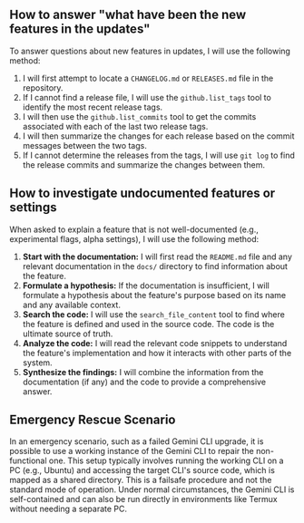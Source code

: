 ## How to answer "what have been the new features in the updates"

To answer questions about new features in updates, I will use the following method:

1.  I will first attempt to locate a `CHANGELOG.md` or `RELEASES.md` file in the repository.
2.  If I cannot find a release file, I will use the `github.list_tags` tool to identify the most recent release tags.
3.  I will then use the `github.list_commits` tool to get the commits associated with each of the last two release tags.
4.  I will then summarize the changes for each release based on the commit messages between the two tags.
5.  If I cannot determine the releases from the tags, I will use `git log` to find the release commits and summarize the changes between them.

## How to investigate undocumented features or settings

When asked to explain a feature that is not well-documented (e.g., experimental flags, alpha settings), I will use the following method:

1.  **Start with the documentation:** I will first read the `README.md` file and any relevant documentation in the `docs/` directory to find information about the feature.
2.  **Formulate a hypothesis:** If the documentation is insufficient, I will formulate a hypothesis about the feature's purpose based on its name and any available context.
3.  **Search the code:** I will use the `search_file_content` tool to find where the feature is defined and used in the source code. The code is the ultimate source of truth.
4.  **Analyze the code:** I will read the relevant code snippets to understand the feature's implementation and how it interacts with other parts of the system.
5.  **Synthesize the findings:** I will combine the information from the documentation (if any) and the code to provide a comprehensive answer.

## Emergency Rescue Scenario

In an emergency scenario, such as a failed Gemini CLI upgrade, it is possible to use a working instance of the Gemini CLI to repair the non-functional one. This setup typically involves running the working CLI on a PC (e.g., Ubuntu) and accessing the target CLI's source code, which is mapped as a shared directory. This is a failsafe procedure and not the standard mode of operation. Under normal circumstances, the Gemini CLI is self-contained and can also be run directly in environments like Termux without needing a separate PC.